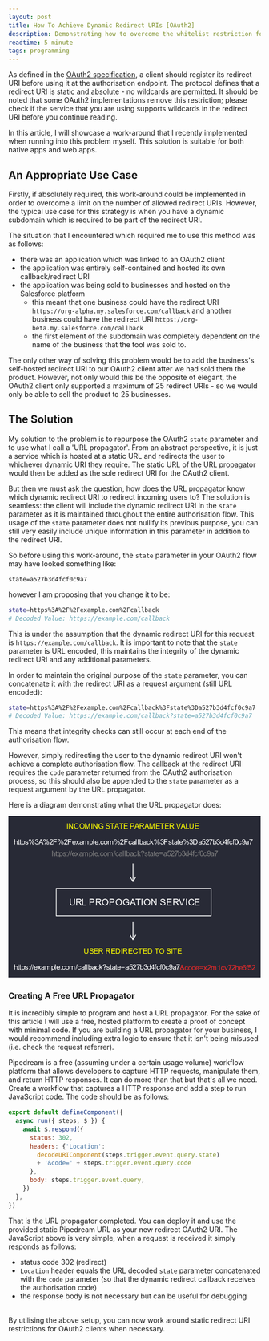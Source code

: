 ```yaml
---
layout: post
title: How To Achieve Dynamic Redirect URIs [OAuth2]
description: Demonstrating how to overcome the whitelist restriction for redirect URIs in the OAuth2 protocol. This method involves using an intermediary URL propagator and re-purposing the OAuth2 `state` parameter.
readtime: 5 minute
tags: programming
---
```


As defined in the [OAuth2 specification](https://datatracker.ietf.org/doc/html/rfc6749), a client should register its redirect URI before using it at the authorisation endpoint. The protocol defines that a redirect URI is [static and absolute](https://devforum.okta.com/t/oauth-2-0-authentication-and-redirect-uri-wildcards/1015/6) - no wildcards are permitted. It should be noted that some OAuth2 implementations remove this restriction<!--excerpt-->; please check if the service that you are using supports wildcards in the redirect URI before you continue reading.

In this article, I will showcase a work-around that I recently implemented when running into this problem myself.
This solution is suitable for both native apps and web apps.

## An Appropriate Use Case

Firstly, if absolutely required, this work-around could be implemented in order to overcome a limit on the number of allowed redirect URIs. However, the typical use case for this strategy is when you have a dynamic subdomain which is required to be part of the redirect URI.

The situation that I encountered which required me to use this method was as follows:
- there was an application which was linked to an OAuth2 client
- the application was entirely self-contained and hosted its own callback/redirect URI
- the application was being sold to businesses and hosted on the Salesforce platform
	- this meant that one business could have the redirect URI `https://org-alpha.my.salesforce.com/callback` and another business could have the redirect URI `https://org-beta.my.salesforce.com/callback`
	- the first element of the subdomain was completely dependent on the name of the business that the tool was sold to.

The only other way of solving this problem would be to add the business's self-hosted redirect URI to our OAuth2 client after we had sold them the product. However, not only would this be the opposite of elegant, the OAuth2 client only supported a maximum of 25 redirect URIs - so we would only be able to sell the product to 25 businesses.

## The Solution

My solution to the problem is to repurpose the OAuth2 `state` parameter and to use what I call a 'URL propagator'. From an abstract perspective, it is just a service which is hosted at a static URL and redirects the user to whichever dynamic URI they require. The static URL of the URL propagator would then be added as the sole redirect URI for the OAuth2 client.

But then we must ask the question, how does the URL propagator know which dynamic redirect URI to redirect incoming users to? The solution is seamless: the client will include the dynamic redirect URI in the `state` parameter as it is maintained throughout the entire authorisation flow. This usage of the `state` parameter does not nullify its previous purpose, you can still very easily include unique information in this parameter in addition to the redirect URI.

So before using this work-around, the `state` parameter in your OAuth2 flow may have looked something like:
```
state=a527b3d4fcf0c9a7
```
however I am proposing that you change it to be:
```bash
state=https%3A%2F%2Fexample.com%2Fcallback
# Decoded Value: https://example.com/callback
```
This is under the assumption that the dynamic redirect URI for this request is `https://example.com/callback`. It is important to note that the `state` parameter is URL encoded, this maintains the integrity of the dynamic redirect URI and any additional parameters.

In order to maintain the original purpose of the `state` parameter, you can concatenate it with the redirect URI as a request argument (still URL encoded):
```bash
state=https%3A%2F%2Fexample.com%2Fcallback%3Fstate%3Da527b3d4fcf0c9a7
# Decoded Value: https://example.com/callback?state=a527b3d4fcf0c9a7
```
This means that integrity checks can still occur at each end of the authorisation flow.

However, simply redirecting the user to the dynamic redirect URI won't achieve a complete authorisation flow. The callback at the redirect URI requires the `code` parameter returned from the OAuth2 authorisation process, so this should also be appended to the `state` parameter as a request argument by the URL propagator.

Here is a diagram demonstrating what the URL propagator does:

<img src="/assets/img/url-propagation-service-diagram.png" />

### Creating A Free URL Propagator

It is incredibly simple to program and host a URL propagator. For the sake of this article I will use a free, hosted platform to create a proof of concept with minimal code. If you are building a URL propagator for your business, I would recommend including extra logic to ensure that it isn't being misused (i.e. check the request referrer).

Pipedream is a free (assuming under a certain usage volume) workflow platform that allows developers to capture HTTP requests, manipulate them, and return HTTP responses. It can do more than that but that's all we need. Create a workflow that captures a HTTP response and add a step to run JavaScript code. The code should be as follows:

```js
export default defineComponent({
  async run({ steps, $ }) {
    await $.respond({
      status: 302,
      headers: {'Location':
        decodeURIComponent(steps.trigger.event.query.state)
        + '&code=' + steps.trigger.event.query.code
      },
      body: steps.trigger.event.query,
    })
  },
})
```

That is the URL propagator completed. You can deploy it and use the provided static Pipedream URL as your new redirect OAuth2 URI.
The JavaScript above is very simple, when a request is received it simply responds as follows:
- status code 302 (redirect)
- `Location` header equals the URL decoded `state` parameter concatenated with the `code` parameter (so that the dynamic redirect callback receives the authorisation code)
- the response body is not necessary but can be useful for debugging

<br />
By utilising the above setup, you can now work around static redirect URI restrictions for OAuth2 clients when necessary. 
